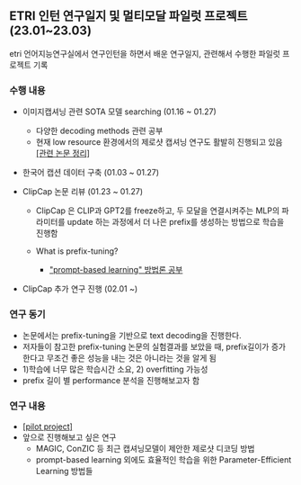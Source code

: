 ## ETRI 인턴 연구일지 및 멀티모달 파일럿 프로젝트 (23.01~23.03)

etri 언어지능연구실에서 연구인턴을 하면서 배운 연구일지, 관련해서 수행한 파일럿 프로젝트 기록
### 수행 내용


- 이미지캡셔닝 관련 SOTA 모델 searching (01.16 ~ 01.27)
  - 다양한 decoding methods 관련 공부
  - 현재 low resource 환경에서의 제로샷 캡셔닝 연구도 활발히 진행되고 있음 [[관련 논문 정리]](https://velog.io/@hyeda/%EB%85%BC%EB%AC%B8-%EB%A6%AC%EB%B7%B0-Language-Models-Can-See-Plugging-Visual-Controls-in-Text-Generation#unsupervised-approaches-zerocap) <br/>
  
- 한국어 캡션 데이터 구축 (01.03 ~ 01.27) <br/>

- ClipCap 논문 리뷰 (01.23 ~ 01.27)
  - ClipCap 은 CLIP과 GPT2를 freeze하고, 두 모달을 연결시켜주는 MLP의 파라미터를 update 하는 과정에서 더 나은 prefix를 생성하는 방법으로 학습을 진행함 

  - What is prefix-tuning? 
    - ["prompt-based learning" 방법론 공부](https://velog.io/@hyeda/About-prompt-learning)

- ClipCap 추가 연구 진행 (02.01 ~)

### 연구 동기
  - 논문에서는 prefix-tuning을 기반으로 text decoding을 진행한다.
  - 저자들이 참고한 prefix-tuning 논문의 실험결과를 보았을 때, prefix길이가 증가한다고 무조건 좋은 성능을 내는 것은 아니라는 것을 알게 됨
  - 1)학습에 너무 많은 학습시간 소요, 2) overfitting 가능성
  - prefix 길이 별 performance 분석을 진행해보고자 함 
  
### 연구 내용
- [[pilot project]](https://github.com/dhye1/ETRI-research_intern/tree/main/pilot%20project)
- 앞으로 진행해보고 싶은 연구
  - MAGIC, ConZIC 등 최근 캡셔닝모델이 제안한 제로샷 디코딩 방법
  - prompt-based learning 외에도 효율적인 학습을 위한 Parameter-Efficient Learning 방법들
